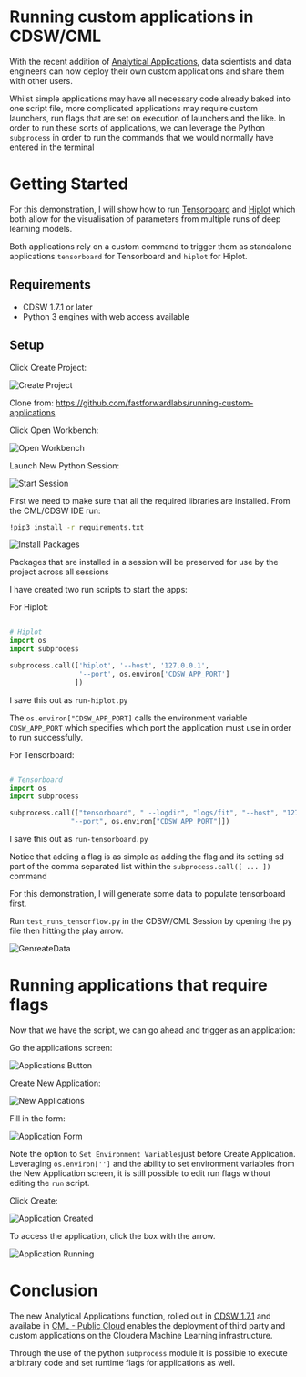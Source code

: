 # Running custom applications in CDSW/CML

With the recent addition of [Analytical Applications](https://docs.cloudera.com/documentation/data-science-workbench/1-7-x/topics/cdsw_analytical_applications.html), data scientists and data engineers can now deploy their own custom applications and share them with other users.

Whilst simple applications may have all necessary code already baked into one script file, more complicated applications may require custom launchers, run flags that are set on execution of launchers and the like. In order to run these sorts of applications, we can leverage the Python `subprocess` in order to run the commands that we would normally have entered in the terminal

# Getting Started

For this demonstration, I will show how to run [Tensorboard](https://www.tensorflow.org/tensorboard) and [Hiplot](https://facebookresearch.github.io/hiplot/index.html) which both allow for the visualisation of parameters from multiple runs of deep learning models.

Both applications rely on a custom command to trigger them as standalone applications `tensorboard` for Tensorboard and `hiplot` for Hiplot.

## Requirements

- CDSW 1.7.1 or later
- Python 3 engines with web access available

## Setup

Click Create Project:

![Create Project][CreateProject]

Clone from: https://github.com/fastforwardlabs/running-custom-applications

Click Open Workbench:

![Open Workbench][OpenWorkbench]


Launch New Python Session:

![Start Session][StartingSession]

First we need to make sure that all the required libraries are installed. From the CML/CDSW IDE run:

```bash
!pip3 install -r requirements.txt
```

![Install Packages][InstallPackages]

Packages that are installed in a session will be preserved for use by the project across all sessions

I have created two run scripts to start the apps: 

For Hiplot:

```python

# Hiplot
import os
import subprocess

subprocess.call(['hiplot', '--host', '127.0.0.1', 
                 '--port', os.environ['CDSW_APP_PORT']
                ])

```

I save this out as `run-hiplot.py`

The `os.environ["CDSW_APP_PORT]` calls the environment variable `CDSW_APP_PORT` which specifies which port the application must use in order to run successfully.

For Tensorboard:

```python

# Tensorboard
import os
import subprocess

subprocess.call(["tensorboard", " --logdir", "logs/fit", "--host", "127.0.0.1",
               "--port", os.environ["CDSW_APP_PORT"]]) 

```
I save this out as `run-tensorboard.py`

Notice that adding a flag is as simple as adding the flag and its setting sd part of the comma separated list within the `subprocess.call([ ... ])` command

For this demonstration, I will generate some data to populate tensorboard first.

Run `test_runs_tensorflow.py` in the CDSW/CML Session by opening the py file then hitting the play arrow.

![GenreateData][PopulateWithData]


# Running applications that require flags

Now that we have the script, we can go ahead and trigger as an application:

Go the applications screen:

![Applications Button][ApplicationsMenu]

Create New Application:

![New Applications][NewApplications]

Fill in the form:

![Application Form][ApplicationsForm]

Note the option to `Set Environment Variables`just before Create Application. Leveraging `os.environ['']` and the ability to set environment variables from the New Application screen, it is still possible to edit run flags without editing the `run` script.

Click Create:

![Application Created][ApplicationCreated]


To access the application, click the box with the arrow.

![Application Running][ApplicationRun]

# Conclusion

The new Analytical Applications function, rolled out in [CDSW 1.7.1](https://docs.cloudera.com/documentation/data-science-workbench/1-7-x/topics/cdsw_analytical_applications.html#cdsw_overview) and availabe in [CML - Public Cloud](https://docs.cloudera.com/machine-learning/cloud/applications/topics/ml-applications.html) enables the deployment of third party and custom applications on the Cloudera Machine Learning infrastructure.

Through the use of the python `subprocess` module it is possible to execute arbitrary code and set runtime flags for applications as well.

[CreateProject]: screenshots/CreateProject.png
[OpenWorkbench]: screenshots/OpenWorkbench.png
[StartingSession]: screenshots/StartingSession.png
[InstallPackages]: screenshots/InstallPackages.png
[ApplicationsMenu]: screenshots/ApplicationsButton.png
[NewApplications]: screenshots/NewApplications.png
[ApplicationsForm]: screenshots/ApplicationForm.png
[ApplicationCreated]: screenshots/ApplicationCreated.png
[ApplicationRun]: screenshots/ApplicationScreen.png
[PopulateWithData]: screenshots/PopulateWithData.png